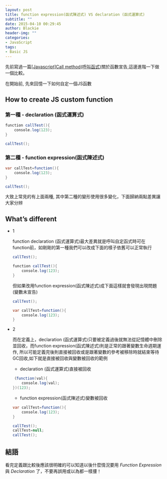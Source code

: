 ```yaml
---
layout: post
title: function expression(函式陳述式) VS declaration (函式運算式)
subtitle: ""
date: 2015-04-10 00:29:45
author: Blackie
header-img: ""
categories:
- JavaScript
tags:
- Basic JS
---
```


先前寫過一篇[[Javascript]Call method(呼叫函式)](https://blackie1019.github.io/2014/01/13/javascript-call-method/)關於函數宣告,這邊進階一下做一個比較。

<!-- More -->


在開始前, 先來回憶一下如何自定一個JS函數

## How to create JS custom function

### 第一種 - declaration (函式運算式)

```csharp
function callTest(){
	console.log(123);
}

callTest();
```

### 第二種 - function expression(函式陳述式)

```csharp
var callTest=function(){
	console.log(123);
}

callTest();
```

大致上常見的有上面兩種, 其中第二種的變形使用很多變化，下面歸納兩點差異讓大家分辨

## What’s different

- 1

	function declaration (函式運算式)最大差異就是呼叫自定函式時可在function前，如剛剛的第一種我們可以改成下面的樣子依舊可以正常執行
	
	```csharp
	callTest();

	function callTest(){
		console.log(123);
	}
	```

	但如果改用function expression(函式陳述式)成下面這樣就會發現出現問題(變數未宣告)

	```csharp
	callTest();

	var callTest=function(){
		console.log(123);
	}
	```

- 2

	而在定義上，declaration (函式運算式)只要被定義過後就無法從記憶體中刪除並回收，而function expression(函式陳述式)則是正常的跟著變數生命週期運作, 所以可能定義完後則直接被回收或是跟著變數的參考被移除時就結束等待GC回收,如下就是直接被回收與變數被回收的範例

	- declaration (函式運算式)直接被回收

	```csharp
	（function(val){
		console.log(val);
	})(123);
	```

	- function expression(函式陳述式)變數被回收
	
	```csharp
	var callTest=function(){
		console.log(123);
	}

	callTest();
	callTest=null;
	callTest();
	```

## 結語

看完定義跟比較後應該很明確的可以知道以後什麼情況要用 *Function Expression* 與 *Declaration* 了，不要再誤用或以為都一樣摟！
